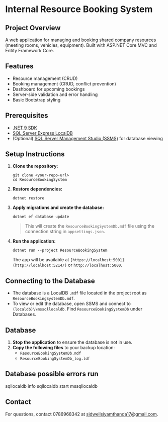 # Internal Resource Booking System

## Project Overview
A web application for managing and booking shared company resources (meeting rooms, vehicles, equipment). Built with ASP.NET Core MVC and Entity Framework Core.

## Features
- Resource management (CRUD)
- Booking management (CRUD, conflict prevention)
- Dashboard for upcoming bookings
- Server-side validation and error handling
- Basic Bootstrap styling

## Prerequisites
- [.NET 9 SDK](https://dotnet.microsoft.com/en-us/download/dotnet/9.0)
- [SQL Server Express LocalDB](https://docs.microsoft.com/en-us/sql/database-engine/configure-windows/sql-server-express-localdb)
- (Optional) [SQL Server Management Studio (SSMS)](https://aka.ms/ssms) for database viewing

## Setup Instructions
1. **Clone the repository:**
   ```
   git clone <your-repo-url>
   cd ResourceBookingSystem
   ```
2. **Restore dependencies:**
   ```
   dotnet restore
   ```
3. **Apply migrations and create the database:**
   ```
   dotnet ef database update
   ```
   > This will create the `ResourceBookingSystemDb.mdf` file using the connection string in `appsettings.json`.

4. **Run the application:**
   ```
   dotnet run --project ResourceBookingSystem
   ```
   The app will be available at `[https://localhost:5001](http://localhost:5214/)` or `http://localhost:5000`.

## Connecting to the Database
- The database is a LocalDB `.mdf` file located in the project root as `ResourceBookingSystemDb.mdf`.
- To view or edit the database, open SSMS and connect to `(localdb)\\mssqllocaldb`. Find `ResourceBookingSystemDb` under Databases.

##  Database
1. **Stop the application** to ensure the database is not in use.
2. **Copy the following files** to your backup location:
   - `ResourceBookingSystemDb.mdf`
   - `ResourceBookingSystemDb_log.ldf`
##  Database possible errors run
   sqllocaldb info
   sqllocaldb start mssqllocaldb



## Contact
For questions, contact 0786968342 at sidwellsiyamthanda17@gmail.com. 
